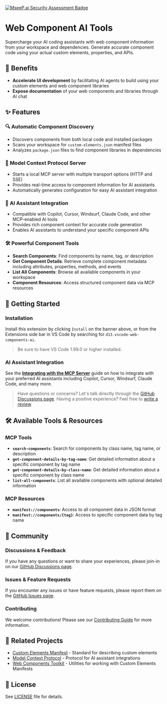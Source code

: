 [![MseeP.ai Security Assessment Badge](https://mseep.net/pr/d13-vscode-web-components-ai-badge.png)](https://mseep.ai/app/d13-vscode-web-components-ai)

# Web Component AI Tools

Supercharge your AI coding assistants with web component information from your workspace and dependencies. Generate accurate component code using your actual custom elements, properties, and APIs.

## 🚀 Benefits

- **Accelerate UI development** by facilitating AI agents to build using your custom elements and web component libraries
- **Expose documentation** of your web components and libraries through AI chat

## ✨ Features

### 🔍 **Automatic Component Discovery**

- Discovers components from both local code and installed packages
- Scans your workspace for `custom-elements.json` manifest files
- Analyzes `package.json` files to find component libraries in dependencies

### 📡 **Model Context Protocol Server**

- Starts a local MCP server with multiple transport options (HTTP and SSE)
- Provides real-time access to component information for AI assistants
- Automatically generates configuration for easy AI assistant integration

### 🤖 **AI Assistant Integration**

- Compatible with Copilot, Cursor, Windsurf, Claude Code, and other MCP-enabled AI tools
- Provides rich component context for accurate code generation
- Enables AI assistants to understand your specific component APIs

### 🛠️ **Powerful Component Tools**

- **Search Components**: Find components by name, tag, or description
- **Get Component Details**: Retrieve complete component metadata including attributes, properties, methods, and events
- **List All Components**: Browse all available components in your workspace
- **Component Resources**: Access structured component data via MCP resources

## 🚀 Getting Started

### Installation

Install this extension by clicking `Install` on the banner above, or from the Extensions side bar in VS Code by searching for `d13.vscode-web-components-ai`.

> Be sure to have VS Code 1.99.0 or higher installed.

### AI Assistant Integration

See the **[Integrating with the MCP Server](https://github.com/d13/vscode-web-components-ai/blob/main/docs/configure-mcp.md)** guide on how to integrate with your preferred AI assistants including Copilot, Cursor, Windsurf, Claude Code, and many more.

> Have questions or concerns? Let's talk directly through the [GitHub Discussions page](https://github.com/d13/vscode-web-components-ai/discussions). Having a positive experience? Feel free to [write a review](https://marketplace.visualstudio.com/items?itemName=d13.vscode-web-components-ai&ssr=false#review-details).

## 🛠️ Available Tools & Resources

### MCP Tools

- **`search-components`**: Search for components by class name, tag name, or description
- **`get-component-details-by-tag-name`**: Get detailed information about a specific component by tag name
- **`get-component-details-by-class-name`**: Get detailed information about a specific component by class name
- **`list-all-components`**: List all available components with optional detailed information

### MCP Resources

- **`manifest://components`**: Access to all component data in JSON format
- **`manifest://components/{tag}`**: Access to specific component data by tag name

## 🤝 Community

### Discussions & Feedback

If you have any questions or want to share your experiences, please join-in on our [GitHub Discussions page](https://github.com/d13/vscode-web-components-ai/discussions).

### Issues & Feature Requests

If you encounter any issues or have feature requests, please report them on the [GitHub Issues page](https://github.com/d13/vscode-web-components-ai/issues).

### Contributing

We welcome contributions! Please see our [Contributing Guide](https://github.com/d13/vscode-web-components-ai/blob/main/CONTRIBUTING.md) for more information.

## 🔗 Related Projects

- [Custom Elements Manifest](https://custom-elements-manifest.open-wc.org/) - Standard for describing custom elements
- [Model Context Protocol](https://modelcontextprotocol.io/) - Protocol for AI assistant integrations
- [Web Components Toolkit](https://wc-toolkit.com/) - Utilities for working with Custom Elements Manifests

## 📝 License

See [LICENSE](LICENSE) file for details.

